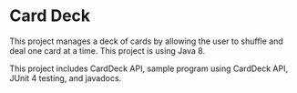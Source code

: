 # Card Deck

This project manages a deck of cards by allowing the user to shuffle and deal one card at a time. This project is using Java 8.

This project includes CardDeck API, sample program using CardDeck API, JUnit 4 testing, and javadocs. 